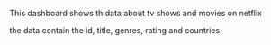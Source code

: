 This dashboard shows th data about tv shows and movies on netflix

the data contain the id, title, genres, rating and countries
